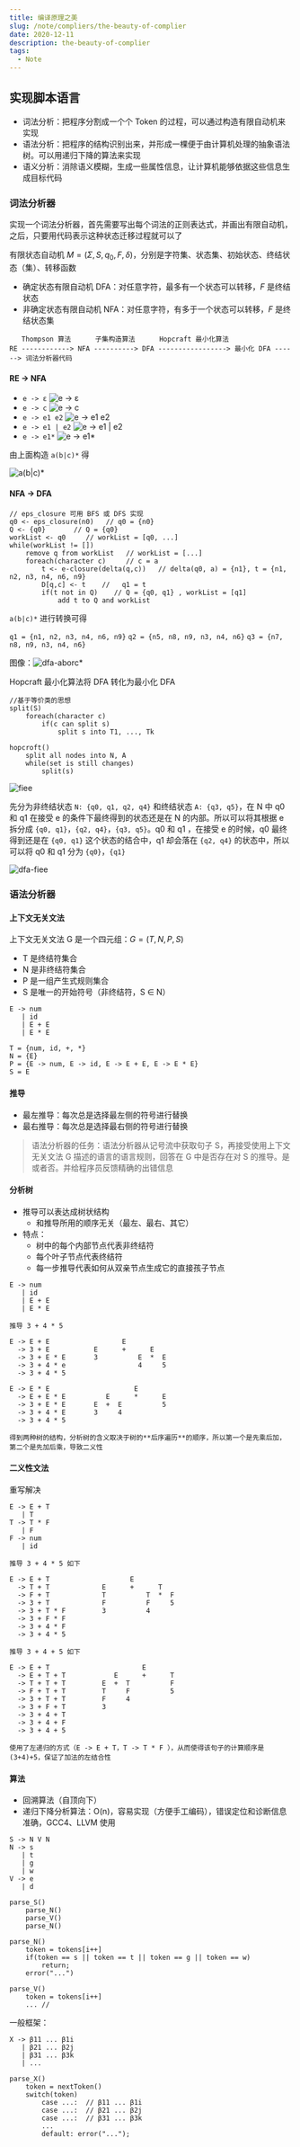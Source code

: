 ```yaml
---
title: 编译原理之美
slug: /note/compliers/the-beauty-of-complier
date: 2020-12-11
description: the-beauty-of-complier
tags:
  - Note
---
```


## 实现脚本语言

- 词法分析：把程序分割成一个个 Token 的过程，可以通过构造有限自动机来实现
- 语法分析：把程序的结构识别出来，并形成一棵便于由计算机处理的抽象语法树。可以用递归下降的算法来实现
- 语义分析：消除语义模糊，生成一些属性信息，让计算机能够依据这些信息生成目标代码

### 词法分析器

实现一个词法分析器，首先需要写出每个词法的正则表达式，并画出有限自动机，之后，只要用代码表示这种状态迁移过程就可以了

有限状态自动机 $M = (Σ, S, q_0, F, δ)$，分别是字符集、状态集、初始状态、终结状态（集）、转移函数

- 确定状态有限自动机 DFA：对任意字符，最多有一个状态可以转移，$F$ 是终结状态
- 非确定状态有限自动机 NFA：对任意字符，有多于一个状态可以转移，$F$ 是终结状态集

```text
   Thompson 算法      子集构造算法      Hopcraft 最小化算法
RE ------------> NFA ----------> DFA -----------------> 最小化 DFA ------> 词法分析器代码
```

#### RE -> NFA

- `e -> ɛ`
![e -> ɛ](./images/e2null.png)
- `e -> c`
![e -> c](./images/e2c.png)
- `e -> e1 e2`
![e -> e1 e2](./images/e2e1e2.png)
- `e -> e1 | e2`
![e -> e1 | e2](./images/e2e1ore2.jpg)
- `e -> e1*`
![e -> e1*](./images/e2e1*.jpg)

由上面构造 `a(b|c)*` 得

![a(b|c)*](./images/aborc*.jpg)

#### NFA -> DFA

```fakecode
// eps_closure 可用 BFS 或 DFS 实现
q0 <- eps_closure(n0)   // q0 = {n0}
Q <- {q0}       // Q = {q0}
workList <- q0     // workList = [q0, ...]
while(workList != [])   
    remove q from workList   // workList = [...]
    foreach(character c)     // c = a
        t <- e-closure(delta(q,c))   // delta(q0, a) = {n1}, t = {n1, n2, n3, n4, n6, n9}
        D[q,c] <- t    //   q1 = t
        if(t not in Q)    // Q = {q0, q1} , workList = [q1]
            add t to Q and workList
```

`a(b|c)*` 进行转换可得

`q1 = {n1, n2, n3, n4, n6, n9}`
`q2 = {n5, n8, n9, n3, n4, n6}`
`q3 = {n7, n8, n9, n3, n4, n6}`

图像：![dfa-aborc*](./images/dfa-aborc*.jpg)

Hopcraft 最小化算法将 DFA 转化为最小化 DFA

```fakecode
//基于等价类的思想
split(S)
    foreach(character c)
        if(c can split s)
            split s into T1, ..., Tk

hopcroft()
    split all nodes into N, A
    while(set is still changes)
        split(s)
```

![fiee](./images/fiee.png)

先分为非终结状态 `N: {q0, q1, q2, q4}` 和终结状态 `A: {q3, q5}`，在 N 中 q0 和 q1 在接受 e 的条件下最终得到的状态还是在 N 的内部。所以可以将其根据 e 拆分成 `{q0, q1}`，`{q2, q4}`，`{q3, q5}`。q0 和 q1 ，在接受 e 的时候，q0 最终得到还是在 `{q0, q1}` 这个状态的结合中，q1 却会落在 `{q2, q4}` 的状态中，所以可以将 q0 和 q1 分为 `{q0}`，`{q1}`

![dfa-fiee](./images/dfa-fiee.png)

### 语法分析器

#### 上下文无关文法

上下文无关文法 G 是一个四元组：$G = (T, N, P, S)$

- T 是终结符集合
- N 是非终结符集合
- P 是一组产生式规则集合
- S 是唯一的开始符号（非终结符，S ∈ N）

```text
E -> num
   | id
   | E + E
   | E * E

T = {num, id, +, *}
N = {E}
P = {E -> num, E -> id, E -> E + E, E -> E * E}
S = E
```

#### 推导

- 最左推导：每次总是选择最左侧的符号进行替换
- 最右推导：每次总是选择最右侧的符号进行替换

> 语法分析器的任务：语法分析器从记号流中获取句子 S，再接受使用上下文无关文法 G 描述的语言的语言规则，回答在 G 中是否存在对 S 的推导。是或者否。并给程序员反馈精确的出错信息

#### 分析树

- 推导可以表达成树状结构
  - 和推导所用的顺序无关（最左、最右、其它）
- 特点：
  - 树中的每个内部节点代表非终结符
  - 每个叶子节点代表终结符
  - 每一步推导代表如何从双亲节点生成它的直接孩子节点

```text
E -> num
   | id
   | E + E
   | E * E

推导 3 + 4 * 5

E -> E + E                  E
  -> 3 + E           E      +      E
  -> 3 + E * E       3          E  *  E
  -> 3 + 4 * e                  4     5
  -> 3 + 4 * 5

E -> E * E                     E
  -> E + E * E          E      *      E
  -> 3 + E * E       E  +  E          5
  -> 3 + 4 * E       3     4
  -> 3 + 4 * 5

得到两种树的结构，分析树的含义取决于树的**后序遍历**的顺序，所以第一个是先乘后加，第二个是先加后乘，导致二义性
```

#### 二义性文法

重写解决

```text
E -> E + T
   | T
T -> T * F
   | F
F -> num
   | id

推导 3 + 4 * 5 如下

E -> E + T                    E
  -> T + T             E      +      T
  -> F + T             T          T  *  F
  -> 3 + T             F          F     5
  -> 3 + T * F         3          4
  -> 3 + F * F
  -> 3 + 4 * F
  -> 3 + 4 * 5

推导 3 + 4 + 5 如下

E -> E + T                       E
  -> E + T + T            E      +      T
  -> T + T + T         E  +  T          F
  -> F + T + T         T     F          5
  -> 3 + T + T         F     4
  -> 3 + F + T         3
  -> 3 + 4 + T
  -> 3 + 4 + F
  -> 3 + 4 + 5

使用了左递归的方式（E -> E + T，T -> T * F ），从而使得该句子的计算顺序是 (3+4)+5，保证了加法的左结合性
```

#### 算法

- 回溯算法（自顶向下）
- 递归下降分析算法：O(n)，容易实现（方便手工编码），错误定位和诊断信息准确，GCC4、LLVM 使用

```text
S -> N V N
N -> s
   | t
   | g
   | w
V -> e
   | d

parse_S()
    parse_N()
    parse_V()
    parse_N()

parse_N()
    token = tokens[i++]
    if(token == s || token == t || token == g || token == w)
        return;
    error("...")

parse_V()
    token = tokens[i++]
    ... //
```

一般框架：

```text
X -> β11 ... β1i
   | β21 ... β2j
   | β31 ... β3k
   | ...

parse_X()
    token = nextToken()
    switch(token)
        case ...:  // β11 ... β1i
        case ...:  // β21 ... β2j
        case ...:  // β31 ... β3k
        ...
        default: error("...");
```
